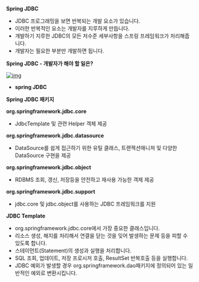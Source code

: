 **Spring JDBC**

- JDBC 프로그래밍을 보면 반복되는 개발 요소가 있습니다.
- 이러한 반복적인 요소는 개발자를 지루하게 만듭니다.
- 개발하기 지루한 JDBC의 모든 저수준 세부사항을 스프링 프레임워크가 처리해줍니다.
- 개발자는 필요한 부분만 개발하면 됩니다.



**Spring JDBC - 개발자가 해야 할 일은?**

[![img](https://cphinf.pstatic.net/mooc/20180205_176/1517797019977L6ygq_PNG/2_11_2_springJDBC.PNG?type=w760)](https://www.boostcourse.org/web326/lecture/58973?isDesc=false#)

- **spring JDBC**

**Spring JDBC 패키지**

**org.springframework.jdbc.core**

- JdbcTemplate 및 관련 Helper 객체 제공

**org.springframework.jdbc.datasource**

- DataSource를 쉽게 접근하기 위한 유틸 클래스, 트랜젝션매니져 및 다양한 DataSource 구현을 제공

**org.springframework.jdbc.object**

- RDBMS 조회, 갱신, 저장등을 안전하고 재사용 가능한 객제 제공

**org.springframework.jdbc.support**

- jdbc.core 및 jdbc.object를 사용하는 JDBC 프레임워크를 지원



**JDBC Template**

- org.springframework.jdbc.core에서 가장 중요한 클래스입니다.
- 리소스 생성, 해지를 처리해서 연결을 닫는 것을 잊어 발생하는 문제 등을 피할 수 있도록 합니다.
- 스테이먼트(Statement)의 생성과 실행을 처리합니다.
- SQL 조회, 업데이트, 저장 프로시저 호출, ResultSet 반복호출 등을 실행합니다.
- JDBC 예외가 발생할 경우 org.springframework.dao패키지에 정의되어 있는 일반적인 예외로 변환시킵니다.
